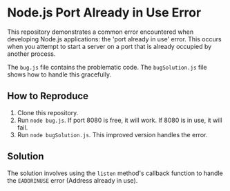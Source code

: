 # Node.js Port Already in Use Error

This repository demonstrates a common error encountered when developing Node.js applications: the 'port already in use' error.  This occurs when you attempt to start a server on a port that is already occupied by another process.

The `bug.js` file contains the problematic code.  The `bugSolution.js` file shows how to handle this gracefully.

## How to Reproduce
1. Clone this repository.
2. Run `node bug.js`.  If port 8080 is free, it will work. If 8080 is in use, it will fail.
3. Run `node bugSolution.js`. This improved version handles the error.

## Solution
The solution involves using the `listen` method's callback function to handle the `EADDRINUSE` error (Address already in use).